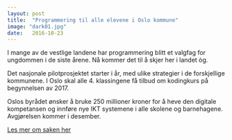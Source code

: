 ```yaml
---
layout: post
title:  "Programmering til alle elevene i Oslo kommune"
image: "dark01.jpg"
date:   2016-10-23
---
```


I mange av de vestlige landene har programmering blitt et valgfag for ungdommen i de siste årene. Nå kommer det til å skjer her i landet òg.

Det nasjonale pilotprosjektet starter i år, med ulike strategier i de forskjellige kommunene. I Oslo skal alle 4. klassingene få tilbud om kodingkurs på begynnelsen av 2017.

Oslos byrådet ønsker å bruke 250 millioner kroner for å heve den digitale kompetansen og innføre nye IKT systemene i alle skolene og barnehagene. Avgjørelsen kommer i desember.

[Les mer om saken her](http://www.aftenposten.no/osloby/Oslo-kommune-skal-lare-niaringer-a-programmere-605953b.html)

